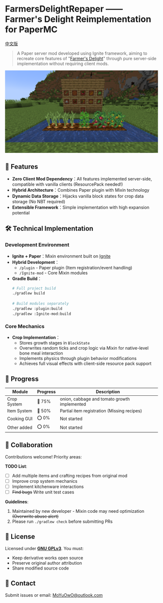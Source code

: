# FarmersDelightRepaper —— Farmer's Delight Reimplementation for PaperMC 

[中文版](README_ZH.md)

> A Paper server mod developed using Ignite framework, aiming to recreate core features of "[Farmer's Delight](https://modrinth.com/mod/farmers-delight)" through pure server-side implementation without requiring client mods.

![image](screenshot.png)

## 🌟 Features

- **Zero Client Mod Dependency**：All features implemented server-side, compatible with vanilla clients (ResourcePack needed!)
- **Hybrid Architecture**：Combines Paper plugin with Mixin technology
- **Dynamic Data Storage**：Hijacks vanilla block states for crop data storage (No NBT required)
- **Extensible Framework**：Simple implementation with high expansion potential

## 🛠️ Technical Implementation

### Development Environment
- **Ignite + Paper**：Mixin environment built on [Ignite](https://github.com/vectrix-space/ignite)
- **Hybrid Development**：
  - `/plugin` - Paper plugin (Item registration/event handling)
  - `/Ignite-mod` - Core Mixin modules
- **Gradle Build**：
  ```bash
  # Full project build
  ./gradlew build

  # Build modules separately
  ./gradlew :plugin:build
  ./gradlew :Ignite-mod:build
  ```

### Core Mechanics
- **Crop Implementation**：
    - Stores growth stages in `BlockState`
    - Overwrites random ticks and crop logic via Mixin for native-level bone meal interaction
    - Implements physics through plugin behavior modifications
    - Achieves full visual effects with client-side resource pack support

## 📌 Progress

| Module      | Progress | Description                                  |
|-------------|----------|----------------------------------------------|
| Crop System | 🚧 75%   | onion, cabbage and tomato growth implemented |
| Item System | 🚧 50%   | Partial item registration (Missing recipes)  |
| Cooking GUI | ⭕ 0%     | Not started                                  |
| Other added | ⭕ 0%     | Not started                                  |

## 🚧 Collaboration

Contributions welcome! Priority areas:

**TODO List**:
- [ ] Add multiple items and crafting recipes from original mod
- [ ] Improve crop system mechanics
- [ ] Implement kitchenware interactions
- [ ] ~~Find bugs~~ Write unit test cases

**Guidelines**:
1. Maintained by new developer - Mixin code may need optimization ~~(Overwrite abuse alert)~~
2. Please run `./gradlew check` before submitting PRs

## 📜 License

Licensed under **[GNU GPLv3](LICENSE)**. You must:
- Keep derivative works open source
- Preserve original author attribution
- Share modified source code

## 💬 Contact

Submit issues or email: [MoYuOwO@outlook.com](mailto:MoYuOwO@outlook.com)
